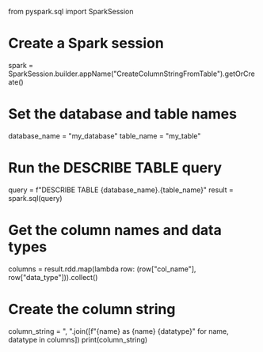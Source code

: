 from pyspark.sql import SparkSession

# Create a Spark session
spark = SparkSession.builder.appName("CreateColumnStringFromTable").getOrCreate()

# Set the database and table names
database_name = "my_database"
table_name = "my_table"

# Run the DESCRIBE TABLE query
query = f"DESCRIBE TABLE {database_name}.{table_name}"
result = spark.sql(query)

# Get the column names and data types
columns = result.rdd.map(lambda row: (row["col_name"], row["data_type"])).collect()

# Create the column string
column_string = ", ".join([f"{name} as {name} {datatype}" for name, datatype in columns])
print(column_string)
